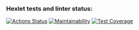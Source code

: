 ### Hexlet tests and linter status:
[![Actions Status](https://github.com/Gromozeko/frontend-project-46/actions/workflows/hexlet-check.yml/badge.svg)](https://github.com/Gromozeko/frontend-project-46/actions)
[![Maintainability](https://api.codeclimate.com/v1/badges/5120a52051e0c06bc3f6/maintainability)](https://codeclimate.com/github/Gromozeko/frontend-project-46/maintainability)
[![Test Coverage](https://api.codeclimate.com/v1/badges/5120a52051e0c06bc3f6/test_coverage)](https://codeclimate.com/github/Gromozeko/frontend-project-46/test_coverage)